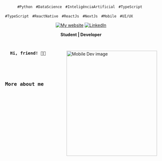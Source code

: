 <p align="center">
    <code>#Python</code> &nbsp;
    <code>#DataScience</code> &nbsp;
  <code>#InteligênciaArtificial</code> &nbsp;
  <code>#TypeScript</code> &nbsp;

  <code>#TypeScript</code> &nbsp;
  <code>#ReactNative</code> &nbsp;
  <code>#ReactJs</code> &nbsp;
  <code>#NextJs</code> &nbsp;
  <code>#Mobile</code> &nbsp;
  <code>#UI/UX</code> &nbsp;
</p>

<!-- Icons -->
<div align="center">
  <a href="https://www.athospugliese.tech/" title="Learn With Me">
    <img alt="My website" src="https://img.shields.io/badge/athospugliese.tech-%20-red"></a>
  <a href="https://www.linkedin.com/in/athospugliese/" title="Connect with me">
    <img alt="LinkedIn" src="https://img.shields.io/badge/Linked--In-%20%20%20%20-blue"></a>
</div>

<!-- Title -->
<div align="center">
  <p>
    <strong>Student | Developer</strong>
  </p>
</div>

&nbsp;

<img
  src="https://media.voguebusiness.com/photos/5ee79f0255b65a5f20aa38bd/2:3/w_2240,c_limit/snap-june-20-promo-story.gif"
  min-width="400px"
  width="300px"
  height="348px"
  align="right"
  alt="Mobile Dev image"
/>

<!-- Main Content -->
<pre align="justify">
  <strong>Hi, friend! 👋🏽</strong>

  
</pre>

<pre width="100%">
  <h3>More about me</h3>
  
</pre>
